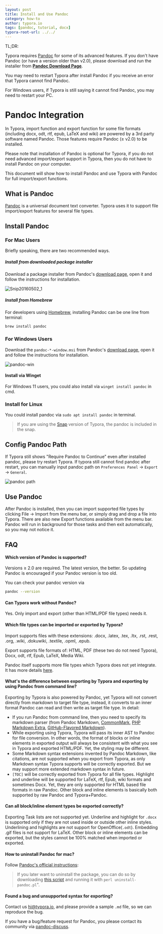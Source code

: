 ```yaml
---
layout: post
title: Install and Use Pandoc
category: how-to
author: typora.io
tags: [pandoc, tutorial, docx]
typora-root-url: ../../
---
```


TL;DR:

Typora requires [Pandoc](http://pandoc.org/) for some of its advanced features. If you don't have Pandoc (or have a version older than v2.0), please download and run the installer from **[Pandoc Download Page](https://github.com/jgm/pandoc/releases/latest)**.

You may need to restart Typora after install Pandoc if you receive an error that Typora cannot find Pandoc.

For Windows users, if Typora is still saying it cannot find Pandoc, you may need to restart your PC.

# Pandoc Integration

In Typora, import function and export function for some file formats (including docx, odt, rtf, epub, LaTeX and wiki) are powered by a 3rd party software named Pandoc. Those features require Pandoc (≥ v2.0) to be installed.

Please note that installation of Pandoc is optional for Typora, if you do not need advanced import/export support in Typora, then you do not have to install Pandoc on your computer.

This document will show how to install Pandoc and use Typora with Pandoc for full import/export functions.

## What is Pandoc

[Pandoc](http://pandoc.org/) is a universal document text converter. Typora uses it to support file import/export features for several file types. 

## Install Pandoc

### For Mac Users

Briefly speaking, there are two recommended ways.

##### Install from downloaded package installer

Download a package installer from Pandoc's [download page](https://github.com/jgm/pandoc/releases/latest), open it and follow the instructions for installation.

![Snip20160502_1](/media/pandoc/Snip20160502_1.png)

#####  Install from Homebrew

For developers using [Homebrew](http://brew.sh/), installing Pandoc can be one line from terminal:

```sh
brew install pandoc
```

### For Windows Users

Download the `pandoc-*-window.msi` from Pandoc's [download page](https://github.com/jgm/pandoc/releases/latest), open it and follow the instructions for installation.

![pandoc-win](/media/pandoc/pandoc-win.PNG)

#### Install via Winget

For Windows 11 users, you could also install via `winget install pandoc` in cmd.

### Install for Linux

You could install pandoc via `sudo apt install pandoc` in terminal.

> If you are using the [Snap](/Snap/) version of Typora, the pandoc is  included in the snap.

## Config Pandoc Path

If Typora still shows "Require Pandoc to Continue" even after installed pandoc, please try restart Typora. If typora still cannot find pandoc after restart, you can manually input pandoc path on `Preferences Panel` → `Export` → `General`.

![pandoc path](/media/export/Screen%20Shot%202021-01-18%20at%2022.51.30.png)

## Use Pandoc

After Pandoc is installed, then you can import supported file types by clicking File -> Import from the menu bar, or simply drag and drop a file into Typora. There are also new Export functions available from the menu bar. Pandoc will run in background for those tasks and then exit automatically, so you may not notice it.

## FAQ

#### Which version of Pandoc is supported?

Versions ≥ 2.0 are required. The latest version, the better. So updating Pandoc is encouraged if your Pandoc version is too old.

You can check your pandoc version via

```sh
pandoc --version
```

#### Can Typora work without Pandoc?

Yes. Only import and export (other than HTML/PDF file types) needs it.

#### Which file types can be imported or exported by Typora?

Import supports files with these extensions: .docx, .latex, .tex, .ltx, .rst, .rest, .org, .wiki, .dokuwiki, .textile, .opml, .epub.

Export supports file formats of: HTML, PDF (these two do not need Typora), Docx, odt, rtf, Epub, LaTeX, Media Wiki.

Pandoc itself supports more file types which Typora does not yet integrate. It has more details [here](http://pandoc.org/).

#### What's the difference between exporting by Typora and exporting by using Pandoc from command line?

Exporting by Typora is also powered by Pandoc, yet Typora will not convert directly from markdown to target file type, instead, it converts to an inner format Pandoc can read and then write as target file type. In detail:

- If you run Pandoc from command line, then you need to specify its markdown parser (from Pandoc Markdown, [CommonMark](http://commonmark.org/), [PHP Markdown Extra](https://michelf.ca/projects/php-markdown/extra/), [GitHub-Flavored Markdown](https://help.github.com/articles/github-flavored-markdown/)).
- While exporting using Typora, Typora will pass its inner AST to Pandoc for file conversion. In other words, the format of blocks or inline elements in exported output will always be consistent with what you see in Typora and exported HTML/PDF. Yet, the styling may be different.
- Some Markdown syntax extensions invented by Pandoc Markdown, like citations, are not supported when you export from Typora, as only Markdown syntax Typora supports will be correctly exported. But we may support more extended markdown syntax in future.
- `[TOC]` will be correctly exported from Typora for all file types. Highlight and underline will be supported for LaTeX, rtf, Epub, wiki formats and sometimes Docx. Yet, they are only supported for HTML based file formats in raw Pandoc. Other block and inline elements is basically both supported by raw Pandoc and Typora+Pandoc.

#### Can all block/inline element types be exported correctly?

Exporting Task lists are not supported yet. Underline and highlight for `.docx` is supported only if they are not used inside or outside other inline styles. Underlining and highlights are not support for OpenOffice(`.odt`). Embedding .gif files is not support for LaTeX. Other block or inline elements can be exported, but the styles cannot be 100% matched when imported or exported.

#### How to uninstall Pandoc for mac?

Follow [Pandoc's official instructions](http://pandoc.org/installing.html):

> If you later want to uninstall the package, you can do so by downloading [this script](https://raw.githubusercontent.com/jgm/pandoc/master/osx/uninstall-pandoc.pl) and running it with `perl uninstall-pandoc.pl`".

#### Found a bug and unsupported syntax for exporting?

Contact us <hi@typora.io>, and please provide a sample `.md` file, so we can reproduce the bug. 

If you have a bug/feature request for Pandoc, you please contact its community via [pandoc-discuss](https://groups.google.com/forum/#!forum/pandoc-discuss).
